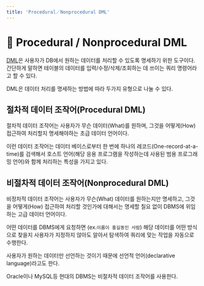 ```yaml
---
title: 'Procedural／Nonprocedural DML'
---
```

# 🐬 Procedural / Nonprocedural DML

<a href="./DML.md">DML</a>은 사용자가 DB에서 원하는 데이터를 처리할 수 있도록 명세하기 위한 도구이다. 간단하게 말하면 테이블의 데이터를 입력/수정/삭제/조회하는 데 쓰이는 쿼리 명령어라고 할 수 있다.

DML은 데이터 처리를 명세하는 방법에 따라 두가지 유형으로 나눌 수 있다.

## 절차적 데이터 조작어(Procedural DML)

절차적 데이터 조작어는 사용자가 무슨 데이터(What)를 원하며, 그것을 어떻게(How) 접근하여 처리할지 명세해야하는 초급 데이터 언어이다.

이런 데이터 조작어는 데이터 베이스로부터 한 번에 하나의 레코드(One-record-at-a-time)를 검색해서 호스트 언어(해당 응용 프로그램을 작성하는데 사용된 범용 프로그래밍 언어)와 함께 처리하는 특성을 가지고 있다.

## 비절차적 데이터 조작어(Nonprocedural DML)

비정차적 데이터 조작어는 사용자가 무슨(What) 데이터를 원하는지만 명세하고, 그것을 어떻게(How) 접근하여 처리할 것인가에 대해서는 명세할 칠요 없이 DBMS에 위임하는 고급 데이터 언어이다.

어떤 데이터를 DBMS에게 요청하면 (ex.`이름이 홍길동인 사람`) 해당 데이터를 어떤 방식으로 찾을지 사용자가 지정하지 않아도 알아서 탐색하여 쿼리에 맞는 작업을 자동으로 수행한다.

사용자가 원하는 데이터만 선언하는 것이기 때문에 선언적 언어(declarative language)라고도 한다.

Oracle이나 MySQL등 현대의 DBMS는 비절차적 데이터 조작어를 사용한다.
